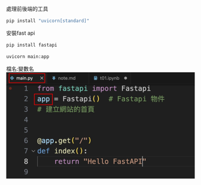 處理前後端的工具
``` python
pip install "uvicorn[standard]"
```

安裝fast api
``` python
pip install fastapi
```

``` python
uvicorn main:app
```
檔名:變數名
![](images/img_0.png)